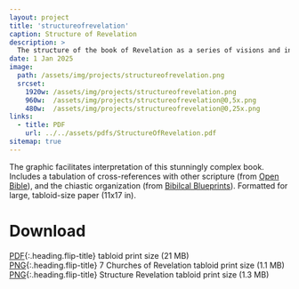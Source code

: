 ```yaml
---
layout: project
title: 'structureofrevelation'
caption: Structure of Revelation
description: >
  The structure of the book of Revelation as a series of visions and interludes.
date: 1 Jan 2025
image: 
  path: /assets/img/projects/structureofrevelation.png
  srcset: 
    1920w: /assets/img/projects/structureofrevelation.png
    960w:  /assets/img/projects/structureofrevelation@0,5x.png
    480w:  /assets/img/projects/structureofrevelation@0,25x.png
links:
  - title: PDF
    url: ../../assets/pdfs/StructureOfRevelation.pdf
sitemap: true
---
```


The graphic facilitates interpretation of this stunningly complex book. Includes a tabulation of cross-references with other scripture (from [Open Bible](https://www.openbible.info/labs/cross-references/)), and the chiastic organization (from [Bibilcal Blueprints](https://revelation.biblicalblueprints.com/home)). Formatted for large, tabloid-size paper (11x17 in).

# Download
[PDF](../assets/pdfs/StructureOfRevelation.pdf){:.heading.flip-title} <span class="icon-file-pdf"></span> tabloid print size (21 MB)  
[PNG](../assets/img/projects/7churchesofrevelation.png){:.heading.flip-title} <span class="icon-file-picture"></span> 7 Churches of Revelation tabloid print size (1.1 MB)  
[PNG](../assets/img/projects/structureofrevelation.png){:.heading.flip-title} <span class="icon-file-picture"></span> Structure Revelation tabloid print size (1.3 MB)

